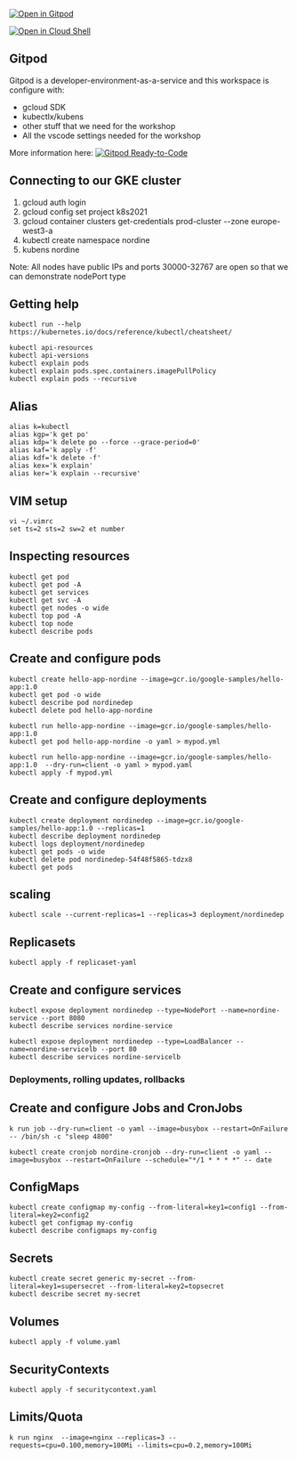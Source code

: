[![Open in Gitpod](https://gitpod.io/button/open-in-gitpod.svg)](https://gitpod.io/#https://github.com/nordineb/k8s2020/tree/master/into-kubernetes)

[![Open in Cloud Shell](https://gstatic.com/cloudssh/images/open-btn.svg)](https://ssh.cloud.google.com/cloudshell/editor?cloudshell_git_repo=http://path-to-repo/sample.git)


## Gitpod
Gitpod is a developer-environment-as-a-service and this workspace is configure with:
* gcloud SDK
* kubectlx/kubens
* other stuff that we need for the workshop
* All the vscode settings needed for the workshop 

More information here:
[![Gitpod Ready-to-Code](https://img.shields.io/badge/Gitpod-ready--to--code-blue?logo=gitpod)](https://gitpod.io/#https://github.com/<your-org>/<your-project>)

## Connecting to our GKE cluster 
1. gcloud auth login
2. gcloud config set project k8s2021
3. gcloud container clusters get-credentials prod-cluster --zone europe-west3-a
4. kubectl create namespace nordine
5. kubens nordine

Note: All nodes have public IPs and ports 30000-32767 are open so that we can demonstrate nodePort type

## Getting help
```
kubectl run --help
https://kubernetes.io/docs/reference/kubectl/cheatsheet/

kubectl api-resources
kubectl api-versions
kubectl explain pods
kubectl explain pods.spec.containers.imagePullPolicy
kubectl explain pods --recursive
```

## Alias 
```
alias k=kubectl
alias kgp='k get po'
alias kdp='k delete po --force --grace-period=0'
alias kaf='k apply -f'
alias kdf='k delete -f'
alias kex='k explain'
alias ker='k explain --recursive'
```

## VIM setup
```
vi ~/.vimrc
set ts=2 sts=2 sw=2 et number
```

## Inspecting resources
```
kubectl get pod
kubectl get pod -A
kubectl get services
kubectl get svc -A
kubectl get nodes -o wide
kubectl top pod -A
kubectl top node
kubectl describe pods
```

## Create and configure pods
```
kubectl create hello-app-nordine --image=gcr.io/google-samples/hello-app:1.0
kubectl get pod -o wide
kubectl describe pod nordinedep
kubectl delete pod hello-app-nordine

kubectl run hello-app-nordine --image=gcr.io/google-samples/hello-app:1.0
kubectl get pod hello-app-nordine -o yaml > mypod.yml

kubectl run hello-app-nordine --image=gcr.io/google-samples/hello-app:1.0  --dry-run=client -o yaml > mypod.yaml 
kubectl apply -f mypod.yml
```
## Create and configure deployments
```
kubectl create deployment nordinedep --image=gcr.io/google-samples/hello-app:1.0 --replicas=1
kubectl describe deployment nordinedep
kubectl logs deployment/nordinedep    
kubectl get pods -o wide
kubectl delete pod nordinedep-54f48f5865-tdzx8
kubectl get pods
```
## scaling 
```
kubectl scale --current-replicas=1 --replicas=3 deployment/nordinedep
```

## Replicasets 
```
kubectl apply -f replicaset-yaml
```

## Create and configure services
```
kubectl expose deployment nordinedep --type=NodePort --name=nordine-service --port 8080
kubectl describe services nordine-service

kubectl expose deployment nordinedep --type=LoadBalancer --name=nordine-servicelb --port 80
kubectl describe services nordine-servicelb
```

### Deployments, rolling updates, rollbacks

## Create and configure Jobs and CronJobs
```
k run job --dry-run=client -o yaml --image=busybox --restart=OnFailure -- /bin/sh -c "sleep 4800" 

kubectl create cronjob nordine-cronjob --dry-run=client -o yaml --image=busybox --restart=OnFailure --schedule="*/1 * * * *" -- date 
```

## ConfigMaps
```
kubectl create configmap my-config --from-literal=key1=config1 --from-literal=key2=config2
kubectl get configmap my-config 
kubectl describe configmaps my-config
```

## Secrets
```
kubectl create secret generic my-secret --from-literal=key1=supersecret --from-literal=key2=topsecret
kubectl describe secret my-secret

```
## Volumes
```
kubectl apply -f volume.yaml
```

## SecurityContexts
```
kubectl apply -f securitycontext.yaml
```

## Limits/Quota
```
k run nginx  --image=nginx --replicas=3 --requests=cpu=0.100,memory=100Mi --limits=cpu=0.2,memory=100Mi
```




